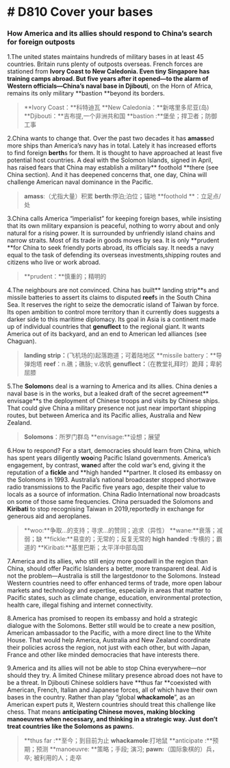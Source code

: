 # # D810 Cover your bases
### **How America and its allies should respond to China’s search for foreign outposts**
1.The united states maintains hundreds of military bases in at least 45 countries. Britain runs plenty of outposts overseas. French forces are stationed from **Ivory Coast **to **New Caledonia**. Even tiny Singapore has training camps abroad. But five years after it opened—to the alarm of Western officials—China’s naval base in** Djibouti**, on the Horn of Africa, remains its only military **bastion **beyond its borders.

> **Ivory Coast：**科特迪瓦
> **New Caledonia：**新喀里多尼亚(岛)
> **Djibouti：**吉布提,一个非洲共和国
> **bastion :**堡垒；捍卫者；防御工事

2.China wants to change that. Over the past two decades it has **amass**ed more ships than America’s navy has in total. Lately it has increased efforts to find foreign **berth**s for them. It is thought to have approached at least five potential host countries. A deal with the Solomon Islands, signed in April, has raised fears that China may establish a military** foothold **there (see China section). And it has deepened concerns that, one day, China will challenge American naval dominance in the Pacific.

> **amass**:（尤指大量）积累
> **berth**:停泊;泊位；锚地
> **foothold **：立足点/处

3.China calls America “imperialist” for keeping foreign bases, while insisting that its own military expansion is peaceful, nothing to worry about and only natural for a rising power. It is surrounded by unfriendly island chains and narrow straits. Most of its trade in goods moves by sea. It is only **prudent **for China to seek friendly ports abroad, its officials say. It needs a navy equal to the task of defending its overseas investments,shipping routes and citizens who live or work abroad.

> **prudent：**慎重的；精明的

4.The neighbours are not convinced. China has built** landing strip**s and missile batteries to assert its claims to disputed **reef**s in the South China Sea. It reserves the right to seize the democratic island of Taiwan by force. Its open ambition to control more territory than it currently does suggests a darker side to this maritime diplomacy. Its goal in Asia is a continent made up of individual countries that **genuflect** to the regional giant. It wants America out of its backyard, and an end to American ­led alliances (see Chaguan).

> **landing strip：**(飞机场的)起落跑道；可着陆地区
> **missile battery：**导弹炮塔
> **reef**：n.礁；礁脉; v.收帆
> **genuflect：**（在教堂礼拜时）跪拜；卑躬屈膝

5.The **Solomon**s deal is a warning to America and its allies. China denies a naval base is in the works, but a leaked draft of the secret agreement** envisage**s the deployment of Chinese troops and visits by Chinese ships. That could give China a military presence not just near important shipping routes, but between America and its Pacific allies, Australia and New Zealand.

> **Solomons**：所罗门群岛
> **envisage:**设想；展望

6.How to respond? For a start, democracies should learn from China, which has spent years diligently **woo**ing Pacific Island governments. America’s engagement, by contrast, **wane**d after the cold war’s end, giving it the reputation of a **fickle** and **high handed **partner. It closed its embassy on the Solomons in 1993. Australia’s national broadcaster stopped short­wave radio transmissions to the Pacific five years ago, despite their value to locals as a source of information. China Radio International now broadcasts on some of those same frequencies. China persuaded the Solomons and **Kiribati** to stop recognising Taiwan in 2019,reportedly in exchange for generous aid and aeroplanes.

> **woo:**争取…的支持；寻求…的赞同；追求（异性）
> **wane:**衰落；减弱；缺
> **fickle:**易变的；无常的；反复无常的
> **high handed** :专横的；霸道的
> **Kiribati:**基里巴斯；太平洋中部岛国

7.America and its allies, who still enjoy more goodwill in the region than China, should offer Pacific Islanders a better, more transparent deal. Aid is not the problem—Australia is still the largestdonor to the Solomons. Instead Western countries need to offer enhanced terms of trade, more open labour markets and technology and expertise, especially in areas that matter to Pacific states, such as climate change, education, environmental protection, health care, illegal fishing and internet connectivity.

8.America has promised to reopen its embassy and hold a strategic dialogue with the Solomons. Better still would be to create a new position, American ambassador to the Pacific, with a more direct line to the White House. That would help America, Australia and New Zealand co­ordinate their policies across the region, not just with each other, but with Japan, France and other like minded democracies that have interests there.

9.America and its allies will not be able to stop China everywhere—nor should they try. A limited Chinese military presence abroad does not have to be a threat. In Djibouti Chinese soldiers have **thus far **co­existed with American, French, Italian and Japanese forces, all of which have their own bases in the country. Rather than play “global **whack­a­mole**”, as an American expert puts it, Western countries should treat this challenge like chess. That means **anticipating **Chinese moves, making blocking **manoeuvre**s when necessary, and thinking in a strategic way. Just don’t treat countries like the Solomons as** pawn**s.

> **thus far :**至今；到目前为止
> **whack­a­mole**:打地鼠
> **anticipate :**预期；预测
> **manoeuvre: **策略；手段; 演习;
> **pawn:**（国际象棋的）兵，卒; 被利用的人；走卒

